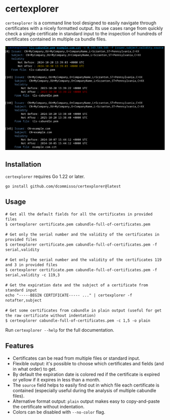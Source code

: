 # certexplorer

`certexplorer` is a command line tool designed to easily navigate through certificates with a nicely formatted output. Its use cases range from quickly check a single certificate in standard input to the inspection of hundreds of certificates contained in multiple ca bundle files.

![certexplorer screenshot](./screenshot.png)

## Installation
`certexplorer` requires Go 1.22 or later.

``` shell
go install github.com/dcommisso/certexplorer@latest
```

## Usage

``` shell
# Get all the default fields for all the certificates in provided files
$ certexplorer certificate.pem cabundle-full-of-certificates.pem

# Get only the serial number and the validity of the certificates in provided files
$ certexplorer certificate.pem cabundle-full-of-certificates.pem -f serial,validity

# Get only the serial number and the validity of the certificates 119 and 3 in provided files
$ certexplorer certificate.pem cabundle-full-of-certificates.pem -f serial,validity -c 119,3

# Get the expiration date and the subject of a certificate from standard input
echo "-----BEGIN CERTIFICATE----- ..." | certexplorer -f notafter,subject

# Get some certificates from cabundle in plain output (useful for get the raw certificate without indentation)
$ certexplorer cabundle-full-of-certificates.pem -c 1,5 -o plain
```

Run `certexplorer --help` for the full documentation.

## Features
- Certificates can be read from multiple files or standard input.
- Flexible output: it's possible to choose which certificates and fields (and in what order) to get.
- By default the expiration date is colored red if the certificate is expired or yellow if it expires in less than a month.
- The `source` field helps to easily find out in which file each certificate is contained (especially useful during the analysis of multiple cabundle files).
- Alternative format output: `plain` output makes easy to copy-and-paste the certificate without indentation.
- Colors can be disabled with `--no-color` flag.
